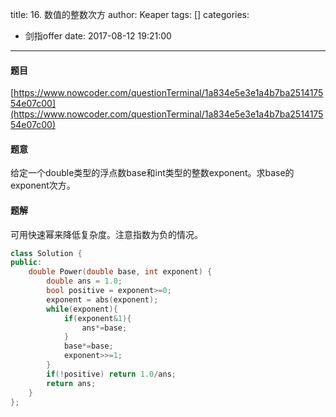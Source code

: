 title: 16. 数值的整数次方
author: Keaper
tags: []
categories:
  - 剑指offer
date: 2017-08-12 19:21:00
---
#### 题目
[https://www.nowcoder.com/questionTerminal/1a834e5e3e1a4b7ba251417554e07c00](https://www.nowcoder.com/questionTerminal/1a834e5e3e1a4b7ba251417554e07c00)
#### 题意
给定一个double类型的浮点数base和int类型的整数exponent。求base的exponent次方。
#### 题解
可用快速幂来降低复杂度。注意指数为负的情况。
```cpp
class Solution {
public:
    double Power(double base, int exponent) {
        double ans = 1.0;
        bool positive = exponent>=0;
        exponent = abs(exponent);
        while(exponent){
            if(exponent&1){
                ans*=base;
            }
            base*=base;
            exponent>>=1;
        }
        if(!positive) return 1.0/ans;
        return ans;
    }
};
```
